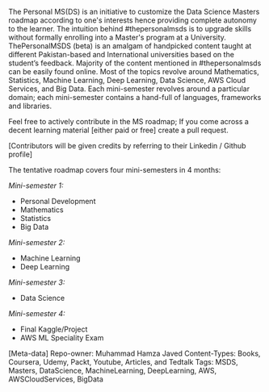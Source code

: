 The Personal MS(DS) is an initiative to customize the Data Science Masters roadmap according to one's interests hence providing complete autonomy to the learner. The intuition behind #thepersonalmsds is to upgrade skills without formally enrolling into a Master's program at a University. ThePersonalMSDS (beta) is an amalgam of handpicked content taught at different Pakistan-based and International universities based on the student’s feedback. Majority of the content mentioned in #thepersonalmsds can be easily found online. Most of the topics revolve around Mathematics, Statistics, Machine Learning, Deep Learning, Data Science, AWS Cloud Services, and Big Data. Each mini-semester revolves around a particular domain; each mini-semester contains a hand-full of languages, frameworks and libraries.


Feel free to actively contribute in the MS roadmap; If you come across a decent learning material [either paid or free] create a pull request. 

[Contributors will be given credits by referring to their Linkedin / Github profile]

The tentative roadmap covers four mini-semesters in 4 months:

*Mini-semester 1:*
- Personal Development
- Mathematics
- Statistics
- Big Data

*Mini-semester 2:*
- Machine Learning
- Deep Learning

*Mini-semester 3:*
-	Data Science

*Mini-semester 4:*
- Final Kaggle/Project
- AWS ML Speciality Exam

[Meta-data]
Repo-owner: Muhammad Hamza Javed
Content-Types: Books, Coursera, Udemy, Packt, Youtube, Articles, and Tedtalk
Tags: MSDS, Masters, DataScience, MachineLearning, DeepLearning, AWS, AWSCloudServices, BigData
